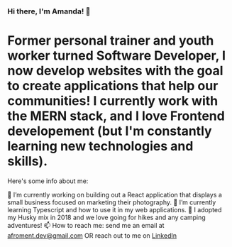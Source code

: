 ### Hi there, I'm Amanda! 👋

# Former personal trainer and youth worker turned Software Developer, I now develop websites with the goal to create applications that help our communities! I currently work with the MERN stack, and I love Frontend developement (but I'm constantly learning new technologies and skills). 

Here's some info about me: 

🔭 I’m currently working on building out a React application that displays a small business focused on marketing their photography. 
🌱 I’m currently learning Typescript and how to use it in my web applications.
🐶 I adopted my Husky mix in 2018 and we love going for hikes and any camping adventures!
📫 How to reach me: send me an email at afroment.dev@gmail.com OR reach out to me on <a href="https://www.linkedin.com/in/amanda-froment/">LinkedIn<a/>

